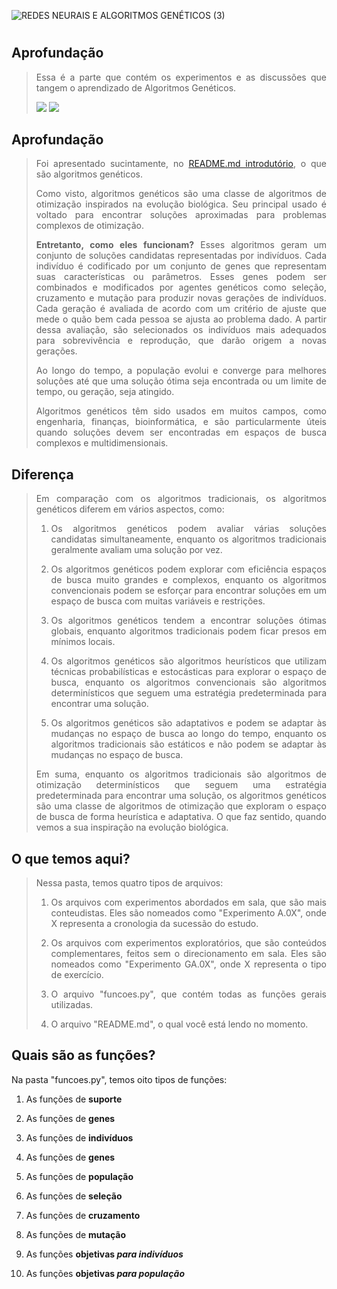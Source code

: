 ![REDES NEURAIS E ALGORITMOS GENÉTICOS (3)](https://github.com/gustavercosa/rnag/assets/107042962/45a07711-4c97-42d8-ae73-ce9d86daf08d)
<h1 align="center"> </h1>

<h2 align="left"> Aprofundação </h2> 
<blockquote> 
<p align="justify"> Essa é a parte que contém os experimentos e as discussões que tangem o aprendizado de Algoritmos Genéticos.</p>
<img src="https://img.shields.io/badge/STATUS-Concluído-576CFB"> <img src="https://img.shields.io/badge/LICENCE-GNU%20General%20Public%20License%20v3.0-75CA75">
</blockquote> 

<h2 align="left"> Aprofundação </h2>
<blockquote> 
<p align="justify"> Foi apresentado sucintamente, no <a href="https://github.com/gustavercosa/rnag/blob/main/README.md">README.md introdutório</a>, o que são algoritmos genéticos.</p>
<p align="justify"> Como visto, algoritmos genéticos são uma classe de algoritmos de otimização inspirados na evolução biológica. Seu principal usado é voltado para encontrar soluções aproximadas para problemas complexos de otimização.</p>
<p align="justify"> <strong>Entretanto, como eles funcionam?</strong> Esses algoritmos geram um conjunto de soluções candidatas representadas por indivíduos. Cada indivíduo é codificado por um conjunto de genes que representam suas características ou parâmetros. Esses genes podem ser combinados e modificados por agentes genéticos como seleção, cruzamento e mutação para produzir novas gerações de indivíduos. Cada geração é avaliada de acordo com um critério de ajuste que mede o quão bem cada pessoa se ajusta ao problema dado. A partir dessa avaliação, são selecionados os indivíduos mais adequados para sobrevivência e reprodução, que darão origem a novas gerações.</p>
<p align="justify"> Ao longo do tempo, a população evolui e converge para melhores soluções até que uma solução ótima seja encontrada ou um limite de tempo, ou geração, seja atingido.</p>
<p align="justify"> Algoritmos genéticos têm sido usados em muitos campos, como engenharia, finanças, bioinformática, e são particularmente úteis quando soluções devem ser encontradas em espaços de busca complexos e multidimensionais.</p>
</blockquote> 

<h2 align="left"> Diferença </h2>
<blockquote> 
<p align="justify"> Em comparação com os algoritmos tradicionais, os algoritmos genéticos diferem em vários aspectos, como:</p>
<ol>
  <li><p align="justify">Os algoritmos genéticos podem avaliar várias soluções candidatas simultaneamente, enquanto os algoritmos tradicionais geralmente avaliam uma solução por vez.</p></li>
  <li><p align="justify">Os algoritmos genéticos podem explorar com eficiência espaços de busca muito grandes e complexos, enquanto os algoritmos convencionais podem se esforçar para encontrar soluções em um espaço de busca com muitas variáveis e restrições.</p></li>
  <li><p align="justify">Os algoritmos genéticos tendem a encontrar soluções ótimas globais, enquanto algoritmos tradicionais podem ficar presos em mínimos locais.</p></li>
  <li><p align="justify">Os algoritmos genéticos são algoritmos heurísticos que utilizam técnicas probabilísticas e estocásticas para explorar o espaço de busca, enquanto os algoritmos convencionais são algoritmos determinísticos que seguem uma estratégia predeterminada para encontrar uma solução.</p></li>
  <li><p align="justify">Os algoritmos genéticos são adaptativos e podem se adaptar às mudanças no espaço de busca ao longo do tempo, enquanto os algoritmos tradicionais são estáticos e não podem se adaptar às mudanças no espaço de busca.</p></li>
</ol>
<p align="justify"> Em suma, enquanto os algoritmos tradicionais são algoritmos de otimização determinísticos que seguem uma estratégia predeterminada para encontrar uma solução, os algoritmos genéticos são uma classe de algoritmos de otimização que exploram o espaço de busca de forma heurística e adaptativa. O que faz sentido, quando vemos a sua inspiração na evolução biológica.</p>
</blockquote>

<h2 align="left"> O que temos aqui? </h2>
<blockquote> 
<p align="justify"> Nessa pasta, temos quatro tipos de arquivos:</p>
<ol>
    <li><p align="justify">Os arquivos com experimentos abordados em sala, que são mais conteudistas. Eles são nomeados como "Experimento A.0X", onde X representa a cronologia da sucessão do estudo.</p></li>
    <li><p align="justify">Os arquivos com experimentos exploratórios, que são conteúdos complementares, feitos sem o direcionamento em sala. Eles são nomeados como "Experimento GA.0X", onde X representa o tipo de exercício.</p></li>
    <li><p align="justify">O arquivo "funcoes.py", que contém todas as funções gerais utilizadas.</p></li>
    <li><p align="justify">O arquivo "README.md", o qual você está lendo no momento.</p></li>
</blockquote>
    
<h2 align="left"> Quais são as funções? </h2>
<p align="justify"> Na pasta "funcoes.py", temos oito tipos de funções:</p>
<ol>
    <li><p align="justify"> As funções de <strong>suporte</strong></p></li>
    <li><p align="justify"> As funções de <strong>genes</strong></p></li>
    <li><p align="justify"> As funções de <strong>indivíduos</strong></p></li>
    <li><p align="justify"> As funções de <strong>genes</strong></p></li>
    <li><p align="justify"> As funções de <strong>população</strong></p></li>
    <li><p align="justify"> As funções de <strong>seleção</strong></p></li>
    <li><p align="justify"> As funções de <strong>cruzamento</strong></p></li>
    <li><p align="justify"> As funções de <strong>mutação</strong></p></li>
    <li><p align="justify"> As funções <strong>objetivas <i>para indivíduos</i></strong></p></li>
    <li><p align="justify"> As funções <strong>objetivas <i>para população</i></strong></p></li>